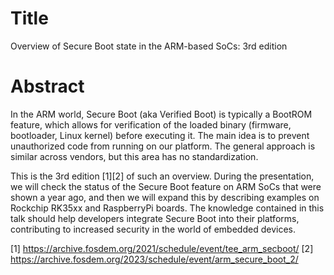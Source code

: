 # Title

Overview of Secure Boot state in the ARM-based SoCs: 3rd edition

# Abstract

In the ARM world, Secure Boot (aka Verified Boot) is typically a BootROM
feature, which allows for verification of the loaded binary (firmware,
bootloader, Linux kernel) before executing it. The main idea is to prevent
unauthorized code from running on our platform. The general approach is similar
across vendors, but this area has no standardization.

This is the 3rd edition [1][2] of such an overview. During the presentation, we
will check the status of the Secure Boot feature on ARM SoCs that were shown a
year ago, and then we will expand this by describing examples on Rockchip RK35xx
and RaspberryPi boards. The knowledge contained in this talk should help
developers integrate Secure Boot into their platforms, contributing to increased
security in the world of embedded devices.

[1] https://archive.fosdem.org/2021/schedule/event/tee_arm_secboot/
[2] https://archive.fosdem.org/2023/schedule/event/arm_secure_boot_2/
